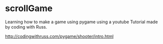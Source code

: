 # scrollGame
Learning how to make a game using pygame using a youtube Tutorial
made by coding with Russ. 


http://codingwithruss.com/pygame/shooter/intro.html